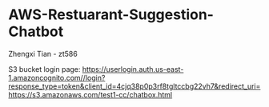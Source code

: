 # AWS-Restuarant-Suggestion-Chatbot
Zhengxi Tian - zt586

S3 bucket login page: 
https://userlogin.auth.us-east-1.amazoncognito.com//login?response_type=token&client_id=4cjq38p0p3rf8tgltccbg22vh7&redirect_uri=https://s3.amazonaws.com/test1-cc/chatbox.html
